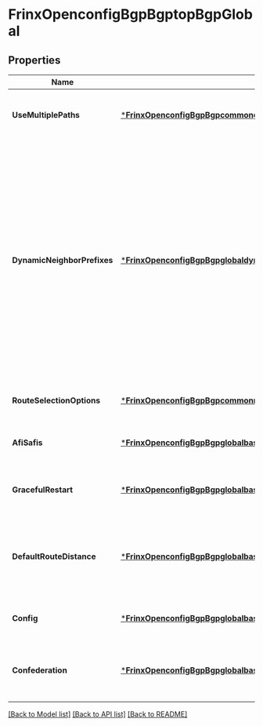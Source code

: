 # FrinxOpenconfigBgpBgptopBgpGlobal

## Properties
Name | Type | Description | Notes
------------ | ------------- | ------------- | -------------
**UseMultiplePaths** | [***FrinxOpenconfigBgpBgpcommonglobalgroupusemultiplepathsUseMultiplePaths**](frinx.openconfig.bgp.bgpcommonglobalgroupusemultiplepaths.UseMultiplePaths.md) | Optional[Parameters related to the use of multiple paths for the same NLRI] REF:Optional.empty | [optional] [default to null]
**DynamicNeighborPrefixes** | [***FrinxOpenconfigBgpBgpglobaldynamicneighborsDynamicNeighborPrefixes**](frinx.openconfig.bgp.bgpglobaldynamicneighbors.DynamicNeighborPrefixes.md) | Optional[A list of IP prefixes from which the system should:  - Accept connections to the BGP daemon  - Dynamically configure a BGP neighbor corresponding to the    source address of the remote system, using the parameters    of the specified peer-group. For such neighbors, an entry within the neighbor list should be created, indicating that the peer was dynamically configured, and referencing the peer-group from which the configuration was derived.] REF:Optional.empty | [optional] [default to null]
**RouteSelectionOptions** | [***FrinxOpenconfigBgpBgpcommonrouteselectionoptionsRouteSelectionOptions**](frinx.openconfig.bgp.bgpcommonrouteselectionoptions.RouteSelectionOptions.md) | Optional[Parameters relating to options for route selection] REF:Optional.empty | [optional] [default to null]
**AfiSafis** | [***FrinxOpenconfigBgpBgpglobalbaseAfiSafis**](frinx.openconfig.bgp.bgpglobalbase.AfiSafis.md) | Optional[Address family specific configuration] REF:Optional.empty | [optional] [default to null]
**GracefulRestart** | [***FrinxOpenconfigBgpBgpglobalbaseGracefulRestart**](frinx.openconfig.bgp.bgpglobalbase.GracefulRestart.md) | Optional[Parameters relating the graceful restart mechanism for BGP] REF:Optional.empty | [optional] [default to null]
**DefaultRouteDistance** | [***FrinxOpenconfigBgpBgpglobalbaseDefaultRouteDistance**](frinx.openconfig.bgp.bgpglobalbase.DefaultRouteDistance.md) | Optional[Administrative distance (or preference) assigned to routes received from different sources (external, internal, and local).] REF:Optional.empty | [optional] [default to null]
**Config** | [***FrinxOpenconfigBgpBgpglobalbaseConfig**](frinx.openconfig.bgp.bgpglobalbase.Config.md) | Optional[Configuration parameters relating to the global BGP router] REF:Optional.empty | [optional] [default to null]
**Confederation** | [***FrinxOpenconfigBgpBgpglobalbaseConfederation**](frinx.openconfig.bgp.bgpglobalbase.Confederation.md) | Optional[Parameters indicating whether the local system acts as part of a BGP confederation] REF:Optional.empty | [optional] [default to null]

[[Back to Model list]](../README.md#documentation-for-models) [[Back to API list]](../README.md#documentation-for-api-endpoints) [[Back to README]](../README.md)


